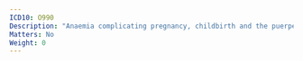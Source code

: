 ```yaml
---
ICD10: O990
Description: "Anaemia complicating pregnancy, childbirth and the puerperium"
Matters: No
Weight: 0
---
```

